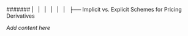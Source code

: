 ####### |   |   |   |   |   |   ├── Implicit vs. Explicit Schemes for Pricing Derivatives

*Add content here*